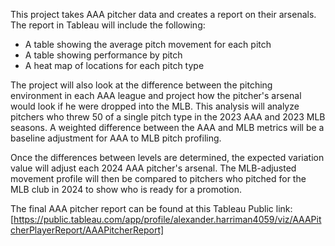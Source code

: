 This project takes AAA pitcher data and creates a report on their arsenals. The report in Tableau will include the following:

- A table showing the average pitch movement for each pitch
- A table showing performance by pitch
- A heat map of locations for each pitch type

The project will also look at the difference between the pitching environment in each AAA league and project how the pitcher's arsenal would look if he were dropped into the MLB.
This analysis will analyze pitchers who threw 50 of a single pitch type in the 2023 AAA and 2023 MLB seasons. A weighted difference between the AAA and MLB metrics will be a baseline adjustment for AAA to MLB pitch profiling.


Once the differences between levels are determined, the expected variation value will adjust each 2024 AAA pitcher's arsenal.
The MLB-adjusted movement profile will then be compared to pitchers who pitched for the MLB club in 2024 to show who is ready for a promotion.

The final AAA pitcher report can be found at this Tableau Public link: [https://public.tableau.com/app/profile/alexander.harriman4059/viz/AAAPitcherPlayerReport/AAAPitcherReport]
